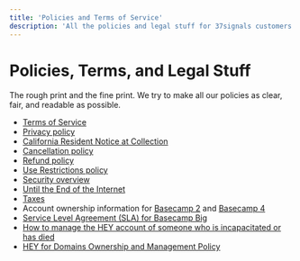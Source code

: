 ```yaml
---
title: 'Policies and Terms of Service'
description: 'All the policies and legal stuff for 37signals customers. We try to make all our policies as clear, fair, and readable as possible.'
---
```


# Policies, Terms, and Legal Stuff

The rough print and the fine print. We try to make all our policies as clear, fair, and readable as possible.

* [Terms of Service](terms/index.md)
* [Privacy policy](privacy/index.md)
* [California Resident Notice at Collection](privacy/regulations/ccpa/index.md)
* [Cancellation policy](cancellation/index.md)
* [Refund policy](refund/index.md)
* [Use Restrictions policy](abuse/index.md)
* [Security overview](security/index.md)
* [Until the End of the Internet](until-the-end-of-the-internet/index.md)
* [Taxes](taxes/index.md)
* Account ownership information for [Basecamp 2](https://2.basecamp-help.com/article/411-account-ownership) and [Basecamp 4](ownership-bc3/index.md)
* [Service Level Agreement (SLA) for Basecamp Big](sla/index.md)
* [How to manage the HEY account of someone who is incapacitated or has died](incapacitated/index.md)
* [HEY for Domains Ownership and Management Policy](ownership-hey/index.md)
